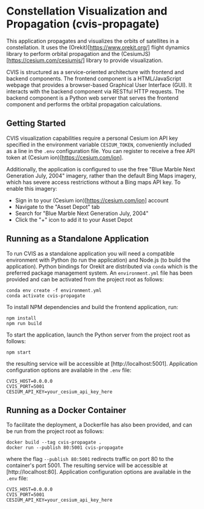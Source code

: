 # Constellation Visualization and Propagation (cvis-propagate)

This application propagates and visualizes the orbits of satellites in a constellation. It uses the (Orekit)[https://www.orekit.org/] flight dynamics library to perform orbital propagation and the (CesiumJS)[https://cesium.com/cesiumjs/] library to provide visualization.

CVIS is structured as a service-oriented architecture with frontend and backend components. The frontend component is a HTML/JavaScript webpage that provides a browser-based Graphical User Interface (GUI). It interacts with the backend component via RESTful HTTP requests. The backend component is a Python web server that serves the frontend component and performs the orbital propagation calculations.

## Getting Started

CVIS visualization capabilities require a personal Cesium ion API key specified in the environment variable `CESIUM_TOKEN`, conveniently included as a line in the `.env` configuration file. You can register to receive a free API token at (Cesium ion)[https://cesium.com/ion].

Additionally, the application is configured to use the free "Blue Marble Next Generation July, 2004" imagery, rather than the default Bing Maps imagery, which has severe access restrictions without a Bing maps API key. To enable this imagery:
 * Sign in to your (Cesium ion)[https://cesium.com/ion] account
 * Navigate to the "Asset Depot" tab
 * Search for "Blue Marble Next Generation July, 2004"
 * Click the "+" icon to add it to your Asset Depot

## Running as a Standalone Application

To run CVIS as a standalone application you will need a compatible environment with Python (to run the application) and Node.js (to build the application). Python bindings for Orekit are distributed via `conda` which is the preferred package management system. An `environment.yml` file has been provided and can be activated from the project root as follows:
```shell
conda env create -f environment.yml
conda activate cvis-propagate
```

To install NPM dependencies and build the frontend application, run:
```shell
npm install
npm run build
```

To start the application, launch the Python server from the project root as follows:
```shell
npm start
```
the resulting service will be accessible at [http://localhost:5001]. Application configuration options are available in the `.env` file:
```shell
CVIS_HOST=0.0.0.0
CVIS_PORT=5001
CESIUM_API_KEY=your_cesium_api_key_here
```

## Running as a Docker Container

To facilitate the deployment, a Dockerfile has also been provided, and can be run from the project root as follows:
```shell
docker build --tag cvis-propagate .
docker run --publish 80:5001 cvis-propagate
```
where the flag `--publish 80:5001` redirects traffic on port 80 to the container's port 5001. The resulting service will be accessible at [http://localhost:80]. Application configuration options are available in the `.env` file:
```shell
CVIS_HOST=0.0.0.0
CVIS_PORT=5001
CESIUM_API_KEY=your_cesium_api_key_here
```
